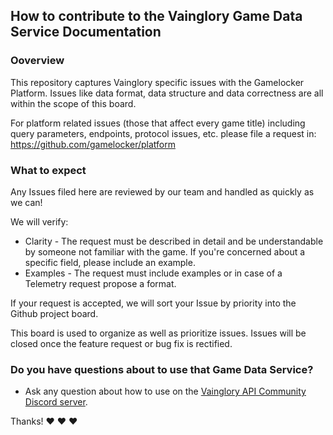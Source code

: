 ## How to contribute to the Vainglory Game Data Service Documentation

### **Ooverview**
This repository captures Vainglory specific issues with the Gamelocker Platform.  Issues like
data format, data structure and data correctness are all within the scope of this board.

For platform related issues (those that affect every game title) including query parameters, endpoints, protocol issues, etc. please file a request in: https://github.com/gamelocker/platform

### **What to expect**

Any Issues filed here are reviewed by our team and handled as quickly as we can!

We will verify:
  * Clarity - The request must be described in detail and be understandable by someone not familiar with the game.  If you're concerned about a specific field, please include an example.
  * Examples - The request must include examples or in case of a Telemetry request propose a format.

If your request is accepted, we will sort your Issue by priority into the Github project board.
  
This board is used to organize as well as prioritize issues. Issues will be closed once the feature request or bug fix is rectified.

### **Do you have questions about to use that Game Data Service?**

* Ask any question about how to use on the [Vainglory API Community Discord server](http://discord.me/vaingloryapi).

Thanks! :heart: :heart: :heart:
